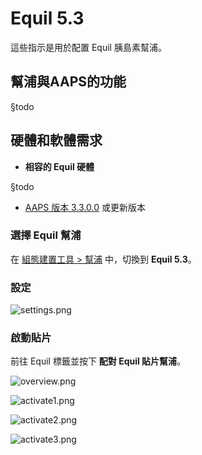# Equil 5.3

這些指示是用於配置 Equil 胰島素幫浦。

## 幫浦與AAPS的功能

§todo

## 硬體和軟體需求
* **相容的 Equil 硬體**

§todo

* [AAPS 版本 3.3.0.0](#version3300) 或更新版本

### 選擇 Equil 幫浦

在 [組態建置工具 > 幫浦](#Config-Builder-pump) 中，切換到 **Equil 5.3**。

### 設定

![settings.png](../images/Equil/settings.png)

### 啟動貼片

前往 Equil 標籤並按下 **配對 Equil 貼片幫浦**。

![overview.png](../images/Equil/overview.png)

![activate1.png](../images/Equil/activate1.png)

![activate2.png](../images/Equil/activate2.png)

![activate3.png](../images/Equil/activate3.png)